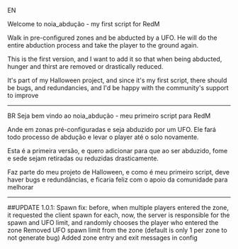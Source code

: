 EN

Welcome to noia_abdução - my first script for RedM

Walk in pre-configured zones and be abducted by a UFO. He will do the entire abduction process and take the player to the ground again.

This is the first version, and I want to add it so that when being abducted, hunger and thirst are removed or drastically reduced.

It's part of my Halloween project, and since it's my first script, there should be bugs, and redundancies, and I'd be happy with the community's support to improve
_____
BR
Seja bem vindo ao noia_abdução - meu primeiro script para RedM

Ande em zonas pré-configuradas e seja abduzido por um UFO. Ele fará todo processo de abdução e levar o player até o solo novamente.

Esta é a primeira versão, e quero adicionar para que ao ser abduzido, fome e sede sejam retiradas ou reduzidas drasticamente.

Faz parte do meu projeto de Halloween, e como é meu primeiro script, deve haver bugs e redundâncias, e ficaria feliz com o apoio da comunidade para melhorar
_______
##UPDATE 1.0.1:
Spawn fix: before, when multiple players entered the zone, it requested the client spawn for each, now, the server is responsible for the spawn and UFO limit, and randomly chooses the player who entered the zone
Removed UFO spawn limit from the zone (default is only 1 per zone to not generate bug)
Added zone entry and exit messages in config
